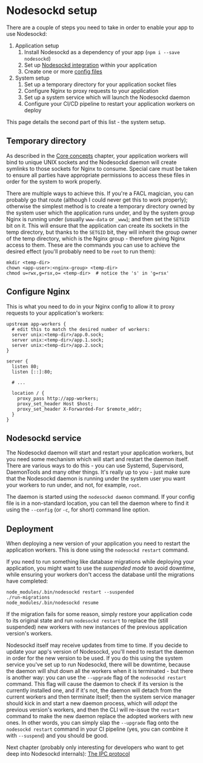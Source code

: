 # Nodesockd setup

There are a couple of steps you need to take in order to enable your app
to use Nodesockd:

1. Application setup
   1. Install Nodesockd as a dependency of your app (`npm i --save nodesockd`)
   2. Set up [Nodesockd integration][1] within your application
   3. Create one or more [config files][2]
2. System setup
   1. Set up a temporary directory for your application socket files
   2. Configure Nginx to proxy requests to your application
   3. Set up a system service which will launch the Nodesockd daemon
   4. Configure your CI/CD pipeline to restart your application workers
      on deploy

This page details the second part of this list - the system setup.

## Temporary directory

As described in the [Core concepts][3] chapter, your application workers will
bind to unique UNIX sockets and the Nodesockd daemon will create symlinks to
those sockets for Nginx to consume. Special care must be taken to ensure all
parties have appropriate permissions to access these files in order for the
system to work properly.

There are multiple ways to achieve this. If you're a FACL magician, you can
probably go that route (although I could never get this to work properly);
otherwise the simplest method is to create a temporary directory owned by the
system user which the application runs under, and by the system group Nginx is
running under (usually `www-data` or `_www`); and then set the `SETGID` bit on
it. This will ensure that the application can create its sockets in the temp
directory, but thanks to the `SETGID` bit, they will inherit the group owner
of the temp directory, which is the Nginx group - therefore giving Nginx access
to them. These are the commands you can use to achieve the desired effect
(you'll probably need to be `root` to run them):

```shell
mkdir <temp-dir>
chown <app-user>:<nginx-group> <temp-dir>
chmod u=rwx,g=rsx,o= <temp-dir>  # notice the 's' in 'g=rsx'
```

## Configure Nginx

This is what you need to do in your Nginx config to allow it to proxy requests
to your application's workers:

```
upstream app-workers {
  # edit this to match the desired number of workers:
  server unix:<temp-dir>/app.0.sock;
  server unix:<temp-dir>/app.1.sock;
  server unix:<temp-dir>/app.2.sock;
}

server {
  listen 80;
  listen [::]:80;

  # ...

  location / {
    proxy_pass http://app-workers;
    proxy_set_header Host $host;
    proxy_set_header X-Forwarded-For $remote_addr;
  }
}
```


## Nodesockd service

The Nodesockd daemon will start and restart your application workers, but
you need some mechanism which will start and restart the daemon itself.
There are various ways to do this - you can use Systemd, Supervisord,
DaemonTools and many other things. It's really up to you - just make sure
that the Nodesockd daemon is running under the system user you want your
workers to run under, and not, for example, `root`.

The daemon is started using the `nodesockd daemon` command. If your config file
is in a non-standard location, you can tell the daemon where to find it using
the `--config` (or `-c`, for short) command line option.


## Deployment

When deploying a new version of your application you need to restart the
application workers. This is done using the `nodesockd restart` command.

If you need to run something like database migrations while deploying your
application, you might want to use the _suspended mode_ to avoid downtime,
while ensuring your workers don't access the database until the migrations
have completed:

```shell
node_modules/.bin/nodesockd restart --suspended
./run-migrations
node_modules/.bin/nodesockd resume
```

If the migration fails for some reason, simply restore your application code
to its original state and run `nodesockd restart` to replace the (still
suspended) new workers with new instances of the previous application version's
workers.

Nodesockd itself may receive updates from time to time. If you decide to update
your app's version of Nodesockd, you'll need to restart the daemon in order
for the new version to be used. If you do this using the system service you've
set up to run Nodesockd, there will be downtime, because the daemon will shut
down all the workers when it is terminated - but there is another way: you can
use the `--upgrade` flag of the `nodesockd restart` command. This flag will
cause the daemon to check if its version is the currently installed one, and if
it's not, the daemon will detach from the current workers and then terminate
itself; then the system service manager should kick in and start a new daemon
process, which will _adopt_ the previous version's workers, and then the CLI
will re-issue the `restart` command to make the new daemon replace the adopted
workers with new ones. In other words, you can simply slap the `--upgrade` flag
onto the `nodesockd restart` command in your CI pipeline (yes, you can combine
it with `--suspend`) and you should be good.


Next chapter (probably only interesting for developers who want to get deep
into Nodesockd internals): [The IPC protocol][4]


[1]: ./02-integration.md
[2]: ./03-config.md
[3]: ./01-core-concepts.md
[4]: ./05-ipc.md
